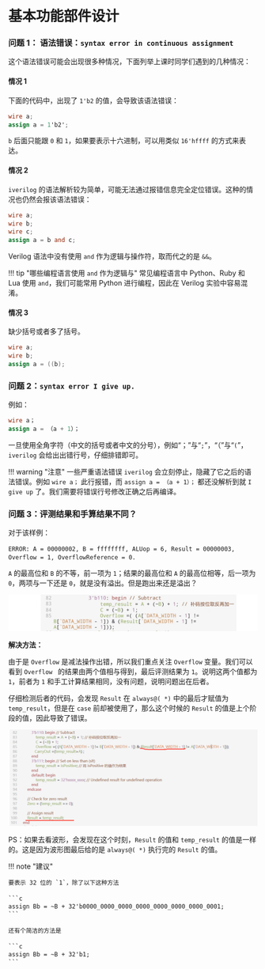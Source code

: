 # 基本功能部件设计

### 问题 1： 语法错误：`syntax error in continuous assignment`

这个语法错误可能会出现很多种情况，下面列举上课时同学们遇到的几种情况：

#### 情况 1

下面的代码中，出现了 `1'b2` 的值，会导致该语法错误：

```verilog
wire a;
assign a = 1'b2';
```

`b` 后面只能跟 `0` 和 `1`，如果要表示十六进制，可以用类似 `16'hffff` 的方式来表达。

#### 情况 2

`iverilog` 的语法解析较为简单，可能无法通过报错信息完全定位错误。这种的情况也仍然会报该语法错误：

```verilog
wire a;
wire b;
wire c;
assign a = b and c;
```

Verilog 语法中没有使用 `and` 作为逻辑与操作符，取而代之的是 `&&`。

!!! tip "哪些编程语言使用 `and` 作为逻辑与"
    常见编程语言中 Python、Ruby 和 Lua 使用 `and`，我们可能常用 Python 进行编程，因此在 Verilog 实验中容易混淆。


#### 情况 3

缺少括号或者多了括号。

```verilog
wire a;
wire b;
assign a = ((b);
```

### 问题 2：`syntax error I give up.`

例如：
```verilog
wire a；
assign a = （a + 1）；
```
一旦使用全角字符（中文的括号或者中文的分号），例如“；”与“`;`”，“（”与“`(`”，`iverilog` 会给出出错行号，仔细排错即可。

!!! warning "注意"
    一些严重语法错误 `iverilog` 会立刻停止，隐藏了它之后的语法错误。例如 `wire a；` 此行报错，而 `assign a = （a + 1）；` 都还没解析到就 `I give up` 了。我们需要将错误行号修改正确之后再编译。


### 问题 3：评测结果和手算结果不同？

对于该样例：

`ERROR: A = 00000002, B = ffffffff, ALUop = 6, Result = 00000003, Overflow = 1, OverflowReference = 0.`

`A` 的最高位和 `B` 的不等，前一项为 `1`；结果的最高位和 `A` 的最高位相等，后一项为 `0`，两项与一下还是 `0`，就是没有溢出。但是跑出来还是溢出？

![](images/e75c5395bce505f6da8c25711d80cdf7.jpg)

**解决方法：**

由于是 `Overflow` 是减法操作出错，所以我们重点关注 `Overflow` 变量。我们可以看到 `Overflow ` 的结果由两个值相与得到，最后评测结果为 `1`。说明这两个值都为 `1`，前者为 `1` 和手工计算结果相同，没有问题，说明问题出在后者。

仔细检测后者的代码，会发现 `Result` 在 `always@( *)` 中的最后才赋值为 `temp_result`，但是在 `case` 前却被使用了，那么这个时候的 `Result` 的值是上个阶段的值，因此导致了错误。

![](images/0fac61a263bc168553e3d96c53914e3b.png)

PS：如果去看波形，会发现在这个时刻，`Result` 的值和 `temp_result` 的值是一样的。这是因为波形图最后给的是 `always@( *)` 执行完的 `Result` 的值。

!!! note "建议"

    要表示 32 位的 `1`，除了以下这种方法

    ```c
    assign Bb = ~B + 32'b0000_0000_0000_0000_0000_0000_0000_0001;
    ```

    还有个简洁的方法是

    ```c
    assign Bb = ~B + 32'b1;
    ```
